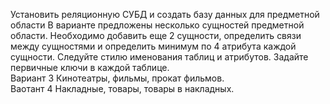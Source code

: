 Установить реляционную СУБД и создать базу данных для предметной области В варианте предложены несколько сущностей предметной области. Необходимо добавить еще 2 сущности, определить связи между сущностями и определить минимум по 4 атрибута каждой сущности. Следуйте стилю именования таблиц и атрибутов. Задайте первичные ключи в каждой таблице.   
Вариант 3 Кинотеатры, фильмы, прокат фильмов.  
Ваотант 4 Накладные, товары, товары в накладных.  
